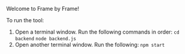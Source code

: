 Welcome to Frame by Frame! 

To run the tool:
1. Open a terminal window. Run the following commands in order: 
        ```cd backend``` 
        ```node backend.js```
2. Open another terminal window. Run the following:
        ```npm start```
